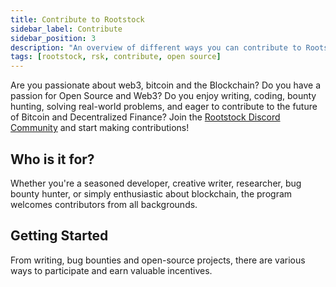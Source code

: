 ```yaml
---
title: Contribute to Rootstock
sidebar_label: Contribute
sidebar_position: 3
description: "An overview of different ways you can contribute to Rootstock."
tags: [rootstock, rsk, contribute, open source]
---
```


Are you passionate about web3, bitcoin and the Blockchain? Do you have a passion for Open Source and Web3? Do you enjoy writing, coding, bounty hunting, solving real-world problems, and eager to contribute to the future of Bitcoin and Decentralized Finance? Join the [Rootstock Discord Community](https://rootstock.io/discord) and start making contributions!

## Who is it for?

Whether you're a seasoned developer, creative writer, researcher, bug bounty hunter, or simply enthusiastic about blockchain, the program welcomes contributors from all backgrounds.

## Getting Started

From writing, bug bounties and open-source projects, there are various ways to participate and earn valuable incentives. 

<Card
  title="Bug Bounty Program"
  description="RootstockLabs has created the bug bounty program to reward researchers that submit valid vulnerabilities to improve the RootstockLabs platforms security."
  link="/resources/contribute/bug-bounty/"
/>

<br></br>

<Card
  title="Writing Contests"
  description="Contribute articles, tutorials and guides about Rootstock, Bitcoin, etc."
  link="/resources/contribute/writing-contest/"
/>

<br></br>

<Card
  title="Open Source Code"
  description="Contribute to Rootstock's Open Source Code Repos."
  link="https://github.com/rsksmart"
/>